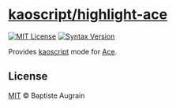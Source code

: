 [kaoscript/highlight-ace](https://github.com/kaoscript/highlight-ace)
===============================================================

[![MIT License](https://img.shields.io/badge/license-MIT-blue.svg?style=flat)](./LICENSE)
[![Syntax Version](https://img.shields.io/badge/syntax-v0.2%20/%20oudated-critical.svg?style=flat)](https://github.com/kaoscript/kaoscript)

Provides [kaoscript](https://github.com/kaoscript/kaoscript) mode for [Ace](https://ace.c9.io/).

License
-------

[MIT](http://www.opensource.org/licenses/mit-license.php) &copy; Baptiste Augrain